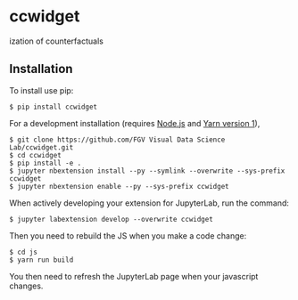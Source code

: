 ccwidget
===============================

ization of counterfactuals

Installation
------------

To install use pip:

    $ pip install ccwidget

For a development installation (requires [Node.js](https://nodejs.org) and [Yarn version 1](https://classic.yarnpkg.com/)),

    $ git clone https://github.com/FGV Visual Data Science Lab/ccwidget.git
    $ cd ccwidget
    $ pip install -e .
    $ jupyter nbextension install --py --symlink --overwrite --sys-prefix ccwidget
    $ jupyter nbextension enable --py --sys-prefix ccwidget

When actively developing your extension for JupyterLab, run the command:

    $ jupyter labextension develop --overwrite ccwidget

Then you need to rebuild the JS when you make a code change:

    $ cd js
    $ yarn run build

You then need to refresh the JupyterLab page when your javascript changes.
